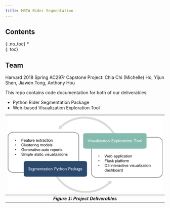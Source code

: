 ```yaml
---
title: MBTA Rider Segmentation
---
```


## Contents
{:.no_toc}
*  
{: toc}

## Team
Harvard 2018 Spring AC297r Capstone Project: Chia Chi (Michelle) Ho, Yijun Shen, Jiawen Tong, Anthony Hou

This repo contains code documentation for both of our deliverables:
- Python Rider Segmentation Package
- Web-based Visualization Exploration Tool

| <img src="img/project_deliverables.png" width="1000">|
|:--:|
| ***Figure 1: Project Deliverables*** |

